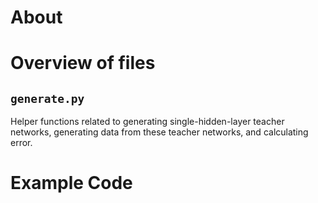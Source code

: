 # About
# Overview of files
## `generate.py`
Helper functions related to generating single-hidden-layer teacher networks, generating data from these teacher networks, and calculating error.

# Example Code